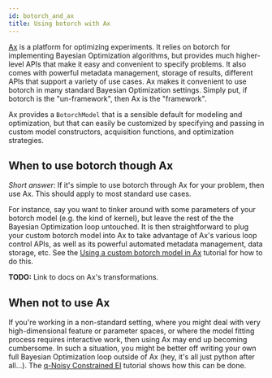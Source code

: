 ```yaml
---
id: botorch_and_ax
title: Using botorch with Ax
---
```


[Ax](https://github.com/facebook/Ax) is a platform for optimizing experiments.
It relies on botorch for implementing Bayesian Optimization algorithms, but
provides much higher-level APIs that make it easy and convenient to specify
problems. It also comes with powerful metadata management, storage of results,
different APIs that support a variety of use cases. Ax makes it convenient to
use botorch in many standard Bayesian Optimization settings. Simply put, if
botorch is the "un-framework", then Ax is the "framework".

Ax provides a `BotorchModel` that is a sensible default for modeling and
optimization, but that can easily be customized by specifying and passing in
custom model constructors, acquisition functions, and optimization strategies.


## When to use botorch though Ax

*Short answer:* If it's simple to use botorch through Ax for your problem, then
use Ax. This should apply to most standard use cases.

For instance, say you want to tinker around with some parameters of your botorch
model (e.g. the kind of kernel), but leave the rest of the the Bayesian
Optimization loop untouched. It is then straightforward to plug your custom botorch
model into Ax to take advantage of Ax's various loop control APIs,
as well as its powerful automated metadata management, data storage, etc. See the
[Using a custom botorch model in Ax](../tutorials/custom_botorch_model_in_ax)
tutorial for how to do this.

**TODO:** Link to docs on Ax's transformations.


## When not to use Ax

If you're working in a non-standard setting, where you might deal with very
high-dimensional feature or parameter spaces, or where the model fitting process
requires interactive work, then using Ax may end up becoming cumbersome. In such
a situation, you might be better off writing your own full Bayesian Optimization
loop outside of Ax (hey, it's all just python after all...). The
[q-Noisy Constrained EI](../tutorials/closed_loop_botorch_only) tutorial shows
how this can be done.

